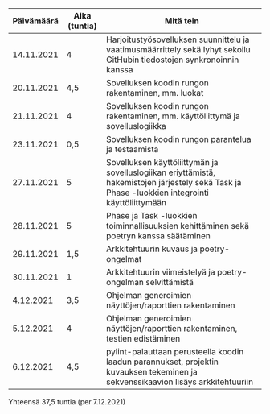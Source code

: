 
| Päivämäärä | Aika (tuntia) | Mitä tein |
|------------|---------------|-----------|
|14.11.2021 |4              |Harjoitustyösovelluksen suunnittelu ja vaatimusmäärrittely sekä lyhyt sekoilu GitHubin tiedostojen synkronoinnin kanssa |
|20.11.2021 |4,5              |Sovelluksen koodin rungon rakentaminen, mm. luokat |
|21.11.2021 |4              |Sovelluksen koodin rungon rakentaminen, mm. käyttöliittymä ja sovelluslogiikka |
|23.11.2021 |0,5              |Sovelluksen koodin rungon parantelua ja testaamista |
|27.11.2021 |5              |Sovelluksen käyttöliittymän ja sovelluslogiikan eriyttämistä, hakemistojen järjestely sekä Task ja Phase -luokkien integrointi käyttöliittymään |
|28.11.2021 |5              |Phase ja Task -luokkien toiminnallisuuksien kehittäminen sekä poetryn kanssa säätäminen |
|29.11.2021 |1,5              |Arkkitehtuurin kuvaus ja poetry-ongelmat |
|30.11.2021 |1              |Arkkitehtuurin viimeistelyä ja poetry-ongelman selvittämistä |
|4.12.2021 |3,5              |Ohjelman generoimien näyttöjen/raporttien rakentaminen |
|5.12.2021 |4              |Ohjelman generoimien näyttöjen/raporttien rakentaminen, testien edistäminen |
|6.12.2021 |4,5              |pylint-palauttaan perusteella koodin laadun parannukset, projektin kuvauksen tekeminen ja sekvenssikaavion lisäys arkkitehtuuriin |

Yhteensä 37,5 tuntia (per 7.12.2021)
